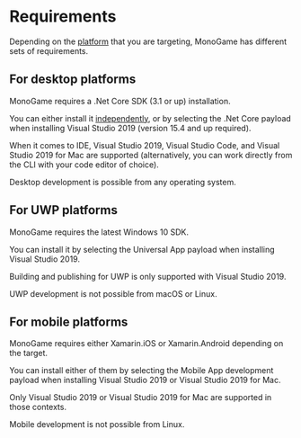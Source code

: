 # Requirements

Depending on the [platform](Platforms.md) that you are targeting, MonoGame has different sets of requirements.

## For desktop platforms

MonoGame requires a .Net Core SDK (3.1 or up) installation.

You can either install it [independently](https://dotnet.microsoft.com/download/dotnet-core), or by selecting the .Net Core payload when installing Visual Studio 2019 (version 15.4 and up required).

When it comes to IDE, Visual Studio 2019, Visual Studio Code, and Visual Studio 2019 for Mac are supported (alternatively, you can work directly from the CLI with your code editor of choice).

Desktop development is possible from any operating system.

## For UWP platforms

MonoGame requires the latest Windows 10 SDK.

You can install it by selecting the Universal App payload when installing Visual Studio 2019.

Building and publishing for UWP is only supported with Visual Studio 2019.

UWP development is not possible from macOS or Linux.

## For mobile platforms

MonoGame requires either Xamarin.iOS or Xamarin.Android depending on the target.

You can install either of them by selecting the Mobile App development payload when installing Visual Studio 2019 or Visual Studio 2019 for Mac.

Only Visual Studio 2019 or Visual Studio 2019 for Mac are supported in those contexts.

Mobile development is not possible from Linux.
